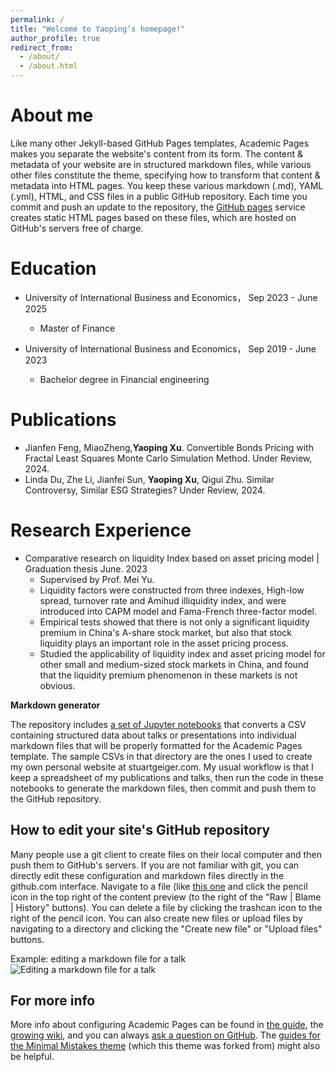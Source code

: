 ```yaml
---
permalink: /
title: "Welcome to Yaoping’s homepage!"
author_profile: true
redirect_from: 
  - /about/
  - /about.html
---
```




About me 
======
Like many other Jekyll-based GitHub Pages templates, Academic Pages makes you separate the website's content from its form. The content & metadata of your website are in structured markdown files, while various other files constitute the theme, specifying how to transform that content & metadata into HTML pages. You keep these various markdown (.md), YAML (.yml), HTML, and CSS files in a public GitHub repository. Each time you commit and push an update to the repository, the [GitHub pages](https://pages.github.com/) service creates static HTML pages based on these files, which are hosted on GitHub's servers free of charge.



Education
======
* University of International Business and Economics，	Sep 2023 - June 2025
  * Master of Finance	

* University of International Business and Economics，	Sep 2019 - June 2023
  * Bachelor degree in Financial engineering	


Publications
======
* Jianfen Feng, MiaoZheng,**Yaoping Xu**. Convertible Bonds Pricing with Fractal Least Squares Monte Carlo Simulation Method. Under Review, 2024.
* Linda Du, Zhe Li, Jianfei Sun, **Yaoping Xu**, Qigui Zhu. Similar Controversy, Similar ESG Strategies? Under Review, 2024.


Research Experience
======
* Comparative research on liquidity Index based on asset pricing model | Graduation thesis	June. 2023
  * Supervised by Prof. Mei Yu.
  * Liquidity factors were constructed from three indexes, High-low spread, turnover rate and Amihud illiquidity index, and were introduced into CAPM model and 
    Fama-French three-factor model.
  * Empirical tests showed that there is not only a significant liquidity premium in China's A-share stock market, but also that stock liquidity plays an important 
    role in the asset pricing process.
  * Studied the applicability of liquidity index and asset pricing model for other small and medium-sized stock markets in China, and found that the liquidity 
    premium phenomenon in these markets is not obvious.


**Markdown generator**

The repository includes [a set of Jupyter notebooks](https://github.com/academicpages/academicpages.github.io/tree/master/markdown_generator
) that converts a CSV containing structured data about talks or presentations into individual markdown files that will be properly formatted for the Academic Pages template. The sample CSVs in that directory are the ones I used to create my own personal website at stuartgeiger.com. My usual workflow is that I keep a spreadsheet of my publications and talks, then run the code in these notebooks to generate the markdown files, then commit and push them to the GitHub repository.

How to edit your site's GitHub repository
------
Many people use a git client to create files on their local computer and then push them to GitHub's servers. If you are not familiar with git, you can directly edit these configuration and markdown files directly in the github.com interface. Navigate to a file (like [this one](https://github.com/academicpages/academicpages.github.io/blob/master/_talks/2012-03-01-talk-1.md) and click the pencil icon in the top right of the content preview (to the right of the "Raw | Blame | History" buttons). You can delete a file by clicking the trashcan icon to the right of the pencil icon. You can also create new files or upload files by navigating to a directory and clicking the "Create new file" or "Upload files" buttons. 

Example: editing a markdown file for a talk
![Editing a markdown file for a talk](/images/editing-talk.png)

For more info
------
More info about configuring Academic Pages can be found in [the guide](https://academicpages.github.io/markdown/), the [growing wiki](https://github.com/academicpages/academicpages.github.io/wiki), and you can always [ask a question on GitHub](https://github.com/academicpages/academicpages.github.io/discussions). The [guides for the Minimal Mistakes theme](https://mmistakes.github.io/minimal-mistakes/docs/configuration/) (which this theme was forked from) might also be helpful.
